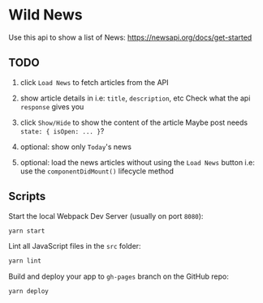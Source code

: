 # Wild News

Use this api to show a list of News:
https://newsapi.org/docs/get-started

## TODO

1. click `Load News` to fetch articles from the API

2. show article details in <Post />
i.e: `title`, `description`, etc
Check what the api `response` gives you

3. click `Show/Hide` to show the content of the article
Maybe post needs `state: { isOpen: ... }`?

4. optional: show only `Today`'s news

5. optional: load the news articles without using the `Load News` button
i.e: use the `componentDidMount()` lifecycle method


## Scripts

Start the local Webpack Dev Server (usually on port `8080`):

```bash
yarn start
```

Lint all JavaScript files in the `src` folder:

```bash
yarn lint
```

Build and deploy your app to `gh-pages` branch on the GitHub repo:

```bash
yarn deploy
```

